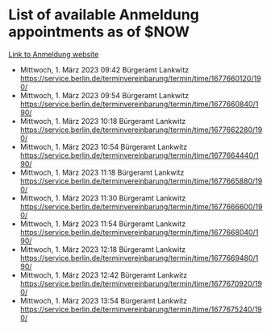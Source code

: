 # List of available Anmeldung appointments as of $NOW
[Link to Anmeldung website](https://service.berlin.de/terminvereinbarung/termin/tag.php?termin=1&anliegen[]=120686&dienstleisterlist=122210,122217,327316,122219,327312,122227,327314,122231,327346,122243,327348,122254,122252,329742,122260,329745,122262,329748,122271,327278,122273,327274,122277,327276,330436,122280,327294,122282,327290,122284,327292,122291,327270,122285,327266,122286,327264,122296,327268,150230,329760,122297,327286,122294,327284,122312,329763,122314,329775,122304,327330,122311,327334,122309,327332,317869,122281,327352,122279,329772,122283,122276,327324,122274,327326,122267,329766,122246,327318,122251,327320,122257,327322,122208,327298,122226,327300&herkunft=http%3A%2F%2Fservice.berlin.de%2Fdienstleistung%2F120686%2F)
- Mittwoch, 1. März 2023 09:42 Bürgeramt Lankwitz https://service.berlin.de/terminvereinbarung/termin/time/1677660120/190/
- Mittwoch, 1. März 2023 09:54 Bürgeramt Lankwitz https://service.berlin.de/terminvereinbarung/termin/time/1677660840/190/
- Mittwoch, 1. März 2023 10:18 Bürgeramt Lankwitz https://service.berlin.de/terminvereinbarung/termin/time/1677662280/190/
- Mittwoch, 1. März 2023 10:54 Bürgeramt Lankwitz https://service.berlin.de/terminvereinbarung/termin/time/1677664440/190/
- Mittwoch, 1. März 2023 11:18 Bürgeramt Lankwitz https://service.berlin.de/terminvereinbarung/termin/time/1677665880/190/
- Mittwoch, 1. März 2023 11:30 Bürgeramt Lankwitz https://service.berlin.de/terminvereinbarung/termin/time/1677666600/190/
- Mittwoch, 1. März 2023 11:54 Bürgeramt Lankwitz https://service.berlin.de/terminvereinbarung/termin/time/1677668040/190/
- Mittwoch, 1. März 2023 12:18 Bürgeramt Lankwitz https://service.berlin.de/terminvereinbarung/termin/time/1677669480/190/
- Mittwoch, 1. März 2023 12:42 Bürgeramt Lankwitz https://service.berlin.de/terminvereinbarung/termin/time/1677670920/190/
- Mittwoch, 1. März 2023 13:54 Bürgeramt Lankwitz https://service.berlin.de/terminvereinbarung/termin/time/1677675240/190/
